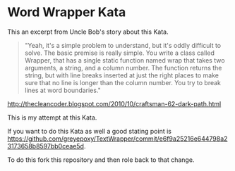 # Word Wrapper Kata
This an excerpt from Uncle Bob's story about this Kata.
>"Yeah, it's a simple problem to understand, but it's oddly difficult to solve.  The basic premise is really simple.  You write a class called Wrapper, that has a single static function named wrap that takes two arguments, a string, and a column number.  The function returns the string, but with line breaks inserted at just the right places to make sure that no line is longer than the column number.  You try to break lines at word boundaries."

http://thecleancoder.blogspot.com/2010/10/craftsman-62-dark-path.html

This is my attempt at this Kata.

If you want to do this Kata as well a good stating point is https://github.com/greyepoxy/TextWrapper/commit/e6f9a25216e644798a23173658b8597bb0ceae5d.

To do this fork this repository and then role back to that change.
